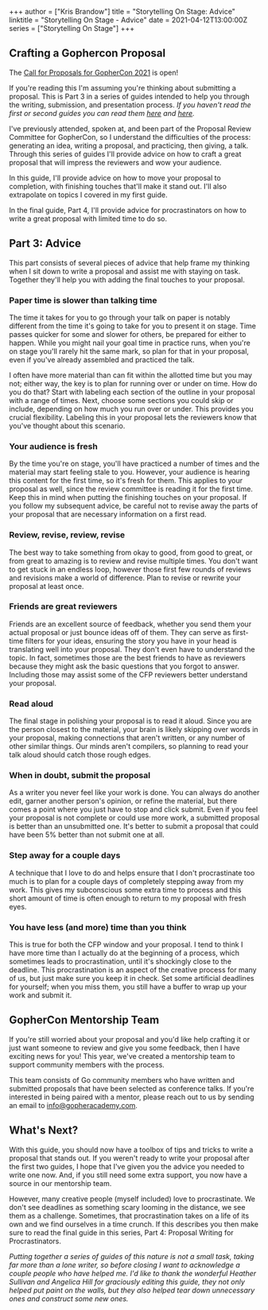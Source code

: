+++
author = ["Kris Brandow"]
title = "Storytelling On Stage: Advice"
linktitle = "Storytelling On Stage - Advice"
date = 2021-04-12T13:00:00Z
series = ["Storytelling On Stage"]
+++

## Crafting a Gophercon Proposal

The [Call for Proposals for GopherCon 2021](https://www.papercall.io/gophercon-2021) is open!

If you're reading this I'm assuming you're thinking about submitting a proposal. This is Part 3 in a series of guides intended to help you through the
writing, submission, and presentation process. _If you haven't read the first or second guides you can read them
[here](https://blog.gopheracademy.com/storytelling-on-stage-the-basics/) and
[here](https://blog.gopheracademy.com/storytelling-on-stage-storytelling/)._

I've previously attended, spoken at, and been part of the Proposal Review Committee for GopherCon, so I understand the difficulties of the process\:
generating an idea, writing a proposal, and practicing, then giving, a talk. Through this series of guides I'll provide advice on how to craft a great
proposal that will impress the reviewers and wow your audience.

In this guide, I'll provide advice on how to move your proposal to completion, with finishing touches that'll make it stand out. I'll also extrapolate
on topics I covered in my first guide.

In the final guide, Part 4, I'll provide advice for procrastinators on how to write a great proposal with limited time to do so.

## Part 3: Advice

This part consists of several pieces of advice that help frame my thinking when I sit down to write a proposal and assist me with staying on task.
Together they'll help you with adding the final touches to your proposal.

### Paper time is slower than talking time

The time it takes for you to go through your talk on paper is notably different from the time it's going to take for you to present it on stage. Time
passes quicker for some and slower for others, be prepared for either to happen. While you might nail your goal time in practice runs, when you're on
stage you'll rarely hit the same mark, so plan for that in your proposal, even if you've already assembled and practiced the talk.

I often have more material than can fit within the allotted time but you may not; either way, the key is to plan for running over or under on time.
How do you do that? Start with labeling each section of the outline in your proposal with a range of times. Next, choose some sections you could skip
or include, depending on how much you run over or under. This provides you crucial flexibility. Labeling this in your proposal lets the reviewers know
that you've thought about this scenario.

### Your audience is fresh

By the time you're on stage, you'll have practiced a number of times and the material may start feeling stale to you. However, your audience is
hearing this content for the first time, so it's fresh for them. This applies to your proposal as well, since the review committee is reading it for
the first time. Keep this in mind when putting the finishing touches on your proposal. If you follow my subsequent advice, be careful not to revise
away the parts of your proposal that are necessary information on a first read.

### Review, revise, review, revise

The best way to take something from okay to good, from good to great, or from great to amazing is to review and revise multiple times. You don't want
to get stuck in an endless loop, however those first few rounds of reviews and revisions make a world of difference. Plan to revise or rewrite your
proposal at least once.

### Friends are great reviewers

Friends are an excellent source of feedback, whether you send them your actual proposal or just bounce ideas off of them. They can serve as first-time
filters for your ideas, ensuring the story you have in your head is translating well into your proposal. They don't even have to understand the topic.
In fact, sometimes those are the best friends to have as reviewers because they might ask the basic questions that you forgot to answer. Including
those may assist some of the CFP reviewers better understand your proposal.

### Read aloud

The final stage in polishing your proposal is to read it aloud. Since you are the person closest to the material, your brain is likely skipping over
words in your proposal, making connections that aren't written, or any number of other similar things. Our minds aren't compilers, so planning to read
your talk aloud should catch those rough edges.

### When in doubt, submit the proposal

As a writer you never feel like your work is done. You can always do another edit, garner another person's opinion, or refine the material, but there
comes a point where you just have to stop and click submit. Even if you feel your proposal is not complete or could use more work, a submitted
proposal is better than an unsubmitted one. It's better to submit a proposal that could have been 5% better than not submit one at all.

### Step away for a couple days

A technique that I love to do and helps ensure that I don't procrastinate too much is to plan for a couple days of completely stepping away from my
work. This gives my subconscious some extra time to process and this short amount of time is often enough to return to my proposal with fresh eyes.

### You have less (and more) time than you think

This is true for both the CFP window and your proposal. I tend to think I have more time than I actually do at the beginning of a process, which
sometimes leads to procrastination, until it's shockingly close to the deadline. This procrastination is an aspect of the creative process for many of
us, but just make sure you keep it in check. Set some artificial deadlines for yourself; when you miss them, you still have a buffer to wrap up your
work and submit it.

## GopherCon Mentorship Team

If you're still worried about your proposal and you'd like help crafting it or just want someone to review and give you some feedback, then I have
exciting news for you! This year, we've created a mentorship team to support community members with the process.

This team consists of Go community members who have written and submitted proposals that have been selected as conference talks. If you're interested
in being paired with a mentor, please reach out to us by sending an email to [info@gopheracademy.com](mailto:info@gopheracademy.com).

## What's Next?

With this guide, you should now have a toolbox of tips and tricks to write a proposal that stands out. If you weren't ready to write your proposal
after the first two guides, I hope that I've given you the advice you needed to write one now. And, if you still need some extra support, you now have
a source in our mentorship team.

However, many creative people (myself included) love to procrastinate. We don't see deadlines as something scary looming in the distance, we see them
as a challenge. Sometimes, that procrastination takes on a life of its own and we find ourselves in a time crunch. If this describes you then make
sure to read the final guide in this series, Part 4: Proposal Writing for Procrastinators.

_Putting together a series of guides of this nature is not a small task, taking far more than a lone writer, so before closing I want to acknowledge a
couple people who have helped me. I'd like to thank the wonderful Heather Sullivan and Angelica Hill for graciously editing this guide, they not only
helped put paint on the walls, but they also helped tear down unnecessary ones and construct some new ones._

